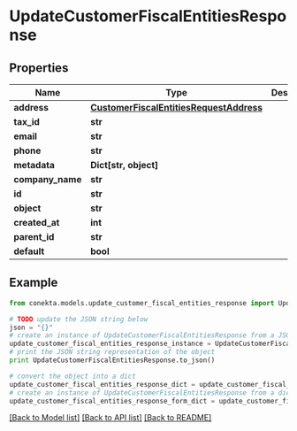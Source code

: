 # UpdateCustomerFiscalEntitiesResponse


## Properties
Name | Type | Description | Notes
------------ | ------------- | ------------- | -------------
**address** | [**CustomerFiscalEntitiesRequestAddress**](CustomerFiscalEntitiesRequestAddress.md) |  | 
**tax_id** | **str** |  | [optional] 
**email** | **str** |  | [optional] 
**phone** | **str** |  | [optional] 
**metadata** | **Dict[str, object]** |  | [optional] 
**company_name** | **str** |  | [optional] 
**id** | **str** |  | 
**object** | **str** |  | 
**created_at** | **int** |  | 
**parent_id** | **str** |  | [optional] 
**default** | **bool** |  | [optional] 

## Example

```python
from conekta.models.update_customer_fiscal_entities_response import UpdateCustomerFiscalEntitiesResponse

# TODO update the JSON string below
json = "{}"
# create an instance of UpdateCustomerFiscalEntitiesResponse from a JSON string
update_customer_fiscal_entities_response_instance = UpdateCustomerFiscalEntitiesResponse.from_json(json)
# print the JSON string representation of the object
print UpdateCustomerFiscalEntitiesResponse.to_json()

# convert the object into a dict
update_customer_fiscal_entities_response_dict = update_customer_fiscal_entities_response_instance.to_dict()
# create an instance of UpdateCustomerFiscalEntitiesResponse from a dict
update_customer_fiscal_entities_response_form_dict = update_customer_fiscal_entities_response.from_dict(update_customer_fiscal_entities_response_dict)
```
[[Back to Model list]](../README.md#documentation-for-models) [[Back to API list]](../README.md#documentation-for-api-endpoints) [[Back to README]](../README.md)


